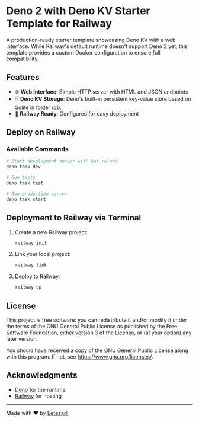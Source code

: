 # Deno 2 with Deno KV Starter Template for Railway

A production-ready starter template showcasing Deno KV with a web interface. 
While Railway's default runtime doesn't support Deno 2 yet, this template 
provides a custom Docker configuration to ensure full compatibility.

## Features

- 🌐 **Web Interface**: Simple HTTP server with HTML and JSON endpoints
- 🗄️ **Deno KV Storage**: Deno's built-in persistent key-value store based on
  Sqlite in folder /db.
- 🚂 **Railway Ready**: Configured for easy deployment

## Deploy on Railway

### Available Commands

```bash
# Start development server with hot reload
deno task dev

# Run tests
deno task test

# Run production server
deno task start
```

## Deployment to Railway via Terminal

1. Create a new Railway project:
   ```bash
   railway init
   ```

2. Link your local project:
   ```bash
   railway link
   ```

3. Deploy to Railway:
   ```bash
   railway up
   ```

## License

This project is free software: you can redistribute it and/or modify it under
the terms of the GNU General Public License as published by the Free Software
Foundation, either version 3 of the License, or (at your option) any later
version.

You should have received a copy of the GNU General Public License along with
this program. If not, see <https://www.gnu.org/licenses/>.

## Acknowledgments

- [Deno](https://deno.land/) for the runtime
- [Railway](https://railway.app/) for hosting

---

Made with ❤️ by [Eetezadi](https://github.com/Eetezadi)
